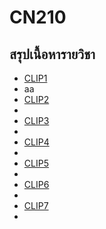 # CN210
## สรุปเนื้อหารายวิชา
* [CLIP1](www.youtube.com)
 * aa
* [CLIP2]()
 *
* [CLIP3]()
 *
* [CLIP4]()
 *
* [CLIP5]()
 *
* [CLIP6]()
 *
* [CLIP7]()
 *
